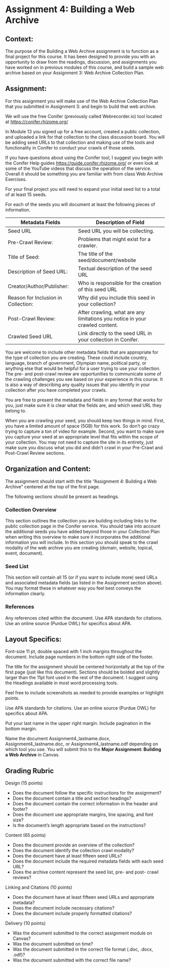 # Assignment 4: Building a Web Archive

## Context: 

The purpose of the Building a Web Archive assignment is to function as a final project for this course. It has been designed to provide you with an opportunity to draw from the readings, discussion, and assignments you have worked on in previous modules of this course, and build a sample web archive based on your Assignment 3: Web Archive Collection Plan. 

## Assignment: 

For this assignment you will make use of the Web Archive Collection Plan that you submitted in Assignment 3: and begin to build that web archive. 

We will use the free Conifer (previously called Webrecorder.io) tool located at https://conifer.rhizome.org/ 

In Module 13 you signed up for a free account, created a public collection, and uploaded a link for that collection to the class discussion board.  You will be adding seed URLs to that collection and making use of the tools and functionality in Conifer to conduct your crawls of those seeds.

If you have questions about using the Conifer tool, I suggest you begin with the Conifer Help guides https://guide.conifer.rhizome.org/ or even look at some of the YouTube videos that discuss the operation of the service.  Overall it should be something you are familiar with from class Web Archive Exercises. 

For your final project you will need to expand your initial seed list to a total of at least 15 seeds. 

For each of the seeds you will document at least the following pieces of information. 

|    Metadata Fields                  | Description of Field                                                         |
|-------------------------------------|------------------------------------------------------------------------------|
| Seed URL                            |Seed URL you will be collecting.                                              |
| Pre-Crawl Review:                   | Problems that might exist for a crawler.                                     |
| Title of Seed:                      |The title of the seed/document/website                                        |
| Description of Seed URL:            | Textual description of the seed URL                                          | 
| Creator/Author/Publisher:           | Who is responsible for the creation of this seed URL                         |
| Reason for Inclusion in Collection: | Why did you include this seed in your collection?                            |
| Post-Crawl Review:                  | After crawling, what are any limitations you notice in your crawled content. |
| Crawled Seed URL                    | Link directly to the seed URL in  your collection in Conifer.                |

You are welcome to include other metadata fields that are appropriate for the type of collection you are creating.  These could include country, language, branch of government, Olympian name, political party, or anything else that would be helpful for a user trying to use your collection. The pre- and post-crawl review are opportunities to communicate some of the crawling challenges you see based on your experience in this course. It is also a way of describing any quality issues that you identify in your collection after you have completed your crawls. 

You are free to present the metadata and fields in any format that works for you, just make sure it is clear what the fields are, and which seed URL they belong to. 

When you are crawling your seed, you should keep two things in mind.  First, you have a limited amount of space (5GB) for this work. So don’t go crazy trying to capture a ton of video for example.  Second, you want to make sure you capture your seed at an appropriate level that fits within the scope of your collection. You may not need to capture the site in its entirety, just make sure you discuss what you did and didn’t crawl in your Pre-Crawl and Post-Crawl Review sections.

## Organization and Content:

The assignment should start with the title “Assignment 4: Building a Web Archive” centered at the top of the first page. 

The following sections should be present as headings. 

### Collection Overview
This section outlines the collection you are building including links to the public collection page in the Conifer service. You should take into account the additional seeds you have added beyond those in your Collection Plan when writing this overview to make sure it incorporates the additional information you will include. In this section you should speak to the crawl modality of the web archive you are creating (domain, website, topical, event, document). 

### Seed List
This section will contain all 15 (or if you want to include more) seed URLs and associated metadata fields (as listed in the Assignment section above).  You may format these in whatever way you feel best conveys the information clearly.

### References
Any references cited within the document. Use APA standards for citations. Use an online source (Purdue OWL) for specifics about APA.

## Layout Specifics: 

Font-size 11 pt, double spaced with 1 inch margins throughout the document. Include page numbers in the bottom right side of the footer. 

The title for the assignment should be centered horizontally at the top of the first page (just like this document). Sections should be bolded and slightly larger than the 11pt font used in the rest of the document. I suggest using the Headings available in most word processing tools. 

Feel free to include screenshots as needed to provide examples or highlight points. 

Use APA standards for citations. Use an online source (Purdue OWL) for specifics about APA.

Put your last name in the upper right margin. Include pagination in the bottom margin. 

Name the document Assignment4_lastname.docx, Assignment4_lastname.doc, or Assignment4_lastname.odf depending on which tool you use. You will submit this to the **Major Assignment: Building a Web Archive** in Canvas.

## Grading Rubric

Design (15 points)
* Does the document follow the specific instructions for the assignment?
* Does the document contain a title and section headings?
* Does the document contain the correct information in the header and footer?
* Does the document use appropriate margins, line spacing, and font size?
* Is the document’s length appropriate based on the instructions?

Content (65 points)
* Does the document provide an overview of the collection?
* Does the document identify the collection crawl modality?
* Does the document have at least fifteen seed URLs?
* Does the document include the required metadata fields with each seed URL?
* Does the archive content represent the seed list, pre- and post- crawl reviews?

Linking and Citations (10 points)
* Does the document have at least fifteen seed URLs and appropriate metadata?
* Does the document include necessary citations?
* Does the document include properly formatted citations?

Delivery (10 points)
* Was the document submitted to the correct assignment module on Canvas?
* Was the document submitted on time?
* Was the document submitted in the correct file format (.doc, .docx, .odf)?
* Was the document submitted with the correct file name?

